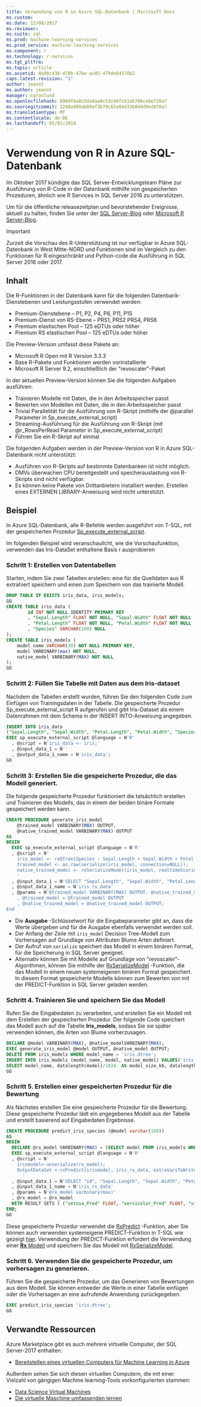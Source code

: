 ```yaml
---
title: Verwendung von R in Azure SQL-Datenbank | Microsoft Docs
ms.custom: 
ms.date: 12/08/2017
ms.reviewer: 
ms.suite: sql
ms.prod: machine-learning-services
ms.prod_service: machine-learning-services
ms.component: r
ms.technology: r-services
ms.tgt_pltfrm: 
ms.topic: article
ms.assetid: 0a90c438-d78b-47be-ac05-479de64378b2
caps.latest.revision: "1"
author: jeannt
ms.author: jeannt
manager: cgronlund
ms.openlocfilehash: 8960f8a8c5dadaa0c53cd4fcb1ab786ce6e720a7
ms.sourcegitcommit: 2208a909ab09af3b79c62e04d3360d4d9ed970a7
ms.translationtype: MT
ms.contentlocale: de-DE
ms.lasthandoff: 01/02/2018
---
```

# <a name="using-r-in-azure-sql-database"></a>Verwendung von R in Azure SQL-Datenbank

Im Oktober 2017 kündigte das SQL Server-Entwicklungsteam Pläne zur Ausführung von R-Code in der Datenbank mithilfe von gespeicherten Prozeduren, ähnlich wie R Services in SQL Server 2016 zu unterstützen. 

Um für die öffentliche releasezeitplan und bevorstehender Ereignisse, aktuell zu halten, finden Sie unter der [SQL Server-Blog](https://blogs.technet.microsoft.com/dataplatforminsider/) oder [Microsoft R Server-Blog](https://blogs.msdn.microsoft.com/rserver/).

> [!IMPORTANT]
> Zurzeit die Vorschau des R-Unterstützung ist nur verfügbar in Azure SQL-Datenbank in West Mitte-NORD und Funktionen sind im Vergleich zu den Funktionen für R eingeschränkt und Python-code die Ausführung in SQL Server 2016 oder 2017.

## <a name="whats-included"></a>Inhalt

Die R-Funktionen in der Datenbank kann für die folgenden Datenbank-Dienstebenen und Leistungsstufen verwendet werden:
 
- Premium-Dienstebene – P1, P2, P4, P6, P11, P15
- Premium-Dienst von RS-Ebene – PRS1, PRS2 PRS4, PRS6
- Premium elastischen Pool – 125 eDTUs oder höher
- Premium RS elastischen Pool – 125 eDTUs oder höher

Die Preview-Version umfasst diese Pakete an:

+   Microsoft R Open mit R Version 3.3.3
+   Base R-Pakete und Funktionen werden vorinstallierte
+   Microsoft R Server 9.2, einschließlich der "revoscaler"-Paket

In der aktuellen Preview-Version können Sie die folgenden Aufgaben ausführen:

+ Trainieren Modelle mit Daten, die in den Arbeitsspeicher passt
+   Bewerten von Modellen mit Daten, die in den Arbeitsspeicher passt
+   Trivial Parallelität für die Ausführung von R-Skript (mithilfe der @parallel Parameter in Sp_execute_external_script)
+   Streaming-Ausführung für die Ausführung von R-Skript (mit @r_RowsPerRead Parameter in Sp_execute_external_script)
+   Führen Sie ein R-Skript auf einmal


Die folgenden Aufgaben werden in der Preview-Version von R in Azure SQL-Datenbank nicht unterstützt:

+ Ausführen von R-Skripts auf bestimmte Datenbanken ist nicht möglich.
+ DMVs überwachen CPU bereitgestellt und speicherauslastung von R-Skripts sind nicht verfügbar.
+ Es können keine Pakete von Drittanbietern installiert werden. Erstellen eines EXTERNEN LIBRARY-Anweisung wird nicht unterstützt.

## <a name="example"></a>Beispiel

In Azure SQL-Datenbank, alle R-Befehle werden ausgeführt von T-SQL, mit der gespeicherten Prozedur [Sp_execute_external_script](https://docs.microsoft.com/sql/relational-databases/system-stored-procedures/sp-execute-external-script-transact-sql). 

Im folgenden Beispiel wird veranschaulicht, wie die Vorschaufunktion, verwenden das Iris-DataSet enthaltene Basis r ausprobieren

### <a name="step-1-create-the-data-tables"></a>Schritt 1: Erstellen von Datentabellen

Starten, indem Sie zwei Tabellen erstellen: eine für die Quelldaten aus R extrahiert speichern und einen zum Speichern von das trainierte Modell.

```sql
DROP TABLE IF EXISTS iris_data, iris_models;
GO
CREATE TABLE iris_data (
        id INT NOT NULL IDENTITY PRIMARY KEY
        , "Sepal.Length" FLOAT NOT NULL, "Sepal.Width" FLOAT NOT NULL
        , "Petal.Length" FLOAT NOT NULL, "Petal.Width" FLOAT NOT NULL
        , "Species" VARCHAR(100) NULL
);
CREATE TABLE iris_models (
    model_name VARCHAR(30) NOT NULL PRIMARY KEY,
    model VARBINARY(max) NOT NULL,
    native_model VARBINARY(MAX) NOT NULL
);
GO
```

### <a name="step-2-populate-table-with-data-from-the-iris-dataset"></a>Schritt 2: Füllen Sie Tabelle mit Daten aus dem Iris-dataset

Nachdem die Tabellen erstellt wurden, führen Sie den folgenden Code zum Einfügen von Trainingsdaten in der Tabelle. Die gespeicherte Prozedur Sp_execute_external_script R aufgerufen und gibt Iris-Dataset als einem Datenrahmen mit dem Schema in der INSERT INTO-Anweisung angegeben.

```sql
INSERT INTO iris_data
("Sepal.Length", "Sepal.Width", "Petal.Length", "Petal.Width", "Species")
EXEC sp_execute_external_script @language = N'R'
  , @script = N'iris_data <- iris;'
  , @input_data_1 = N''
  , @output_data_1_name = N'iris_data';
GO
```

### <a name="step-3-create-the-stored-procedure-that-generates-the-model"></a>Schritt 3: Erstellen Sie die gespeicherte Prozedur, die das Modell generiert.

Die folgende gespeicherte Prozedur funktioniert die tatsächlich erstellen und Trainieren des Modells, das in einem der beiden binäre Formate gespeichert werden kann.

```sql
CREATE PROCEDURE generate_iris_model
    @trained_model VARBINARY(MAX) OUTPUT, 
    @native_trained_model VARBINARY(MAX) OUTPUT
AS
BEGIN
  EXEC sp_execute_external_script @language = N'R'
  , @script = N'
    iris_model <- rxDTree(Species ~ Sepal.Length + Sepal.Width + Petal.Length + Petal.Width, data = iris_rx_data);
    trained_model <- as.raw(serialize(iris_model, connection=NULL));
    native_trained_model <- rxSerializeModel(iris_model, realtimeScoringOnly = TRUE)
    '
  , @input_data_1 = N'SELECT "Sepal.Length", "Sepal.Width", "Petal.Length", "Petal.Width", "Species" FROM iris_data'
  , @input_data_1_name = N'iris_rx_data'
  , @params = N'@trained_model VARBINARY(MAX) OUTPUT, @native_trained_model VARBINARY(MAX) OUTPUT
    , @trained_model = @trained_model OUTPUT
    , @native_trained_model = @native_trained_model OUTPUT;
End
```

+ Die **Ausgabe** -Schlüsselwort für die Eingabeparameter gibt an, dass die Werte übergeben und für die Ausgabe ebenfalls verwendet werden soll.
+ Der Anfang der Zeile mit `iris_model` Decision Tree-Modell zum Vorhersagen auf Grundlage von Attributen Blume Arten definiert.
+ Der Aufruf von `serialize` speichert das Modell in einem binären Format, für die Speicherung in SQL Server geeignet. 
+ Alternativ können Sie mit Modelle auf Grundlage von "revoscaler"-Algorithmen, können Sie mithilfe der [RxSerializeModel](https://docs.microsoft.com/machine-learning-server/r-reference/revoscaler/rxserializemodel) -Funktion, die das Modell in einem neuen systemeigenen binären Format gespeichert. In diesem Format gespeicherte Modelle können zum Bewerten von mit der PREDICT-Funktion in SQL Server geladen werden.

### <a name="step-4-train-and-save-the-model"></a>Schritt 4. Trainieren Sie und speichern Sie das Modell

Rufen Sie die Eingabedaten zu verarbeiten, und erstellen Sie ein Modell mit dem Erstellen der gespeicherten Prozedur. Der folgende Code speichert das Modell auch auf die Tabelle **Iris_models**, sodass Sie sie später verwenden können, die Arten von Blume vorherzusagen.

```sql
DECLARE @model VARBINARY(MAX), @native_modelVARBINARY(MAX);
EXEC generate_iris_model @model OUTPUT, @native_model OUTPUT;
DELETE FROM iris_models WHERE model_name = 'iris.dtree';
INSERT INTO iris_models (model_name, model, native_model) VALUES('iris.dtree', @model, @native_model);
SELECT model_name, datalength(model)/1024. AS model_size_kb, datalength(native_model)/1024. AS native_model_size_kb FROM iris_models;
GO
```

### <a name="step-5-create-a-stored-procedure-for-scoring"></a>Schritt 5. Erstellen einer gespeicherten Prozedur für die Bewertung

Als Nächstes erstellen Sie eine gespeicherte Prozedur für die Bewertung. Diese gespeicherte Prozedur lädt ein angegebenes Modell aus der Tabelle und erstellt basierend auf Eingabedaten Ergebnisse.

```sql
CREATE PROCEDURE predict_iris_species (@model varchar(100))
AS
BEGIN
  DECLARE @rx_model VARBINARY(MAX) = (SELECT model FROM iris_models WHERE model_name = @model);
  EXEC sp_execute_external_script @language = N'R'
  , @script = N'
    irismodel<-unserialize(rx_model);
    OutputDataSet <-rxPredict(irismodel, iris_rx_data, extraVarsToWrite = c("Species", "id"));
      '
  , @input_data_1 = N'SELECT "id", "Sepal.Length", "Sepal.Width", "Petal.Length", "Petal.Width", "Species" FROM iris_data'
  , @input_data_1_name = N'iris_rx_data'
  , @params = N'@rx_model varbinary(max)'
  , @rx_model = @rx_model
  WITH RESULT SETS ( ("setosa_Pred" FLOAT, "versicolor_Pred" FLOAT, "virginica_Pred" FLOAT, "Species.Actual" VARCHAR(100), "id" INT));
END;
GO
```

Diese gespeicherte Prozedur verwendet die [RxPredict](https://docs.microsoft.com/machine-learning-server/r-reference/revoscaler/rxpredict) -Funktion, aber Sie können auch verwenden systemeigene PREDICT-Funktion in T-SQL wie gezeigt [hier](https://blogs.msdn.microsoft.com/sqlserverstorageengine/2017/09/25/announcing-general-availability-of-native-scoring-using-predict-function-in-azure-sql-database/). Verwendung der PREDICT-Funktion erfordert die Verwendung einer [ **Rx** Modell](https://docs.microsoft.com/machine-learning-server/r/concept-what-is-revoscaler) und speichern Sie das Modell mit [RxSerializeModel](https://docs.microsoft.com/machine-learning-server/r-reference/revoscaler/rxserializemodel).

### <a name="step-6-use-the-stored-procedure-to-generate-predictions"></a>Schritt 6. Verwenden Sie die gespeicherte Prozedur, um vorhersagen zu generieren.

Führen Sie die gespeicherte Prozedur, um das Generieren von Bewertungen aus dem Modell. Sie können entweder die Werte in einer Tabelle einfügen oder die Vorhersagen an eine aufrufende Anwendung zurückgegeben.

```sql
EXEC predict_iris_species 'iris.dtree';
GO
```

## <a name="related-resources"></a>Verwandte Ressourcen

Azure Marketplace gibt es auch mehrere virtuelle Computer, der SQL Server-2017 enthalten:

+ [Bereitstellen eines virtuellen Computers für Machine Learning in Azure](provision-the-r-server-only-sql-server-2016-enterprise-vm-on-azure.md)

Außerdem sehen Sie sich diesen virtuellen Computern, die mit einer Vielzahl von gängigen Machine learning-Tools vorkonfigurierten stammen:

+ [Data Science Virtual Machines](https://docs.microsoft.com/azure/machine-learning/data-science-virtual-machine/overview)
+ [Die virtuelle Maschine umfassenden lernen](https://docs.microsoft.com/azure/machine-learning/data-science-virtual-machine/deep-learning-dsvm-overview)

